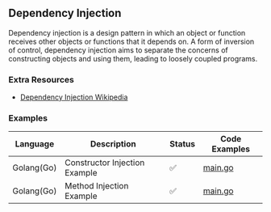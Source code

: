 ## Dependency Injection

Dependency injection is a design pattern in which an object or function receives other objects or functions that it depends on. A form of inversion of control, dependency injection aims to separate the concerns of constructing objects and using them, leading to loosely coupled programs.

### Extra Resources

- [Dependency Injection Wikipedia](https://en.wikipedia.org/wiki/Dependency_injection)

### Examples

| Language   | Description                   | Status | Code Examples                                             |
| ---------- | ----------------------------- | ------ | --------------------------------------------------------- |
| Golang(Go) | Constructor Injection Example | ✅     | [main.go](./constructor-injection-example/golang/main.go) |
| Golang(Go) | Method Injection Example      | ✅     | [main.go](./method-injection-example/golang/main.go)      |
